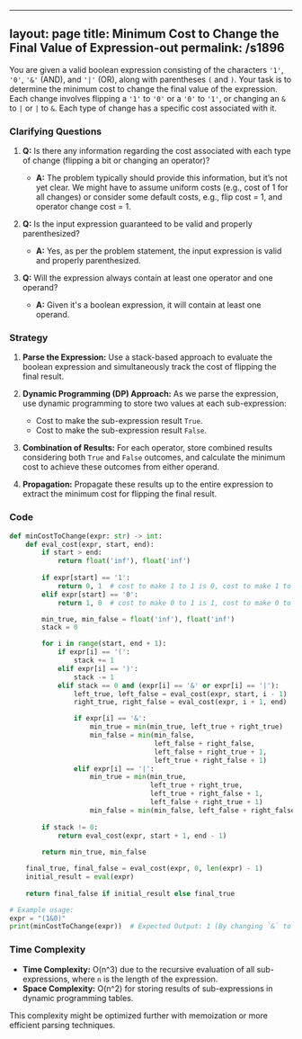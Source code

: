 
---
layout: page
title:  Minimum Cost to Change the Final Value of Expression-out
permalink: /s1896
---

You are given a valid boolean expression consisting of the characters `'1'`, `'0'`, `'&'` (AND), and `'|'` (OR), along with parentheses `(` and `)`. Your task is to determine the minimum cost to change the final value of the expression. Each change involves flipping a `'1'` to `'0'` or a `'0'` to `'1'`, or changing an `&` to `|` or `|` to `&`. Each type of change has a specific cost associated with it.

### Clarifying Questions

1. **Q:** Is there any information regarding the cost associated with each type of change (flipping a bit or changing an operator)?
   - **A:** The problem typically should provide this information, but it’s not yet clear. We might have to assume uniform costs (e.g., cost of 1 for all changes) or consider some default costs, e.g., flip cost = 1, and operator change cost = 1.

2. **Q:** Is the input expression guaranteed to be valid and properly parenthesized?
   - **A:** Yes, as per the problem statement, the input expression is valid and properly parenthesized.

3. **Q:** Will the expression always contain at least one operator and one operand?
   - **A:** Given it's a boolean expression, it will contain at least one operand.

### Strategy

1. **Parse the Expression:** Use a stack-based approach to evaluate the boolean expression and simultaneously track the cost of flipping the final result.

2. **Dynamic Programming (DP) Approach:** As we parse the expression, use dynamic programming to store two values at each sub-expression:
   - Cost to make the sub-expression result `True`.
   - Cost to make the sub-expression result `False`.

3. **Combination of Results:** For each operator, store combined results considering both `True` and `False` outcomes, and calculate the minimum cost to achieve these outcomes from either operand.

4. **Propagation:** Propagate these results up to the entire expression to extract the minimum cost for flipping the final result.

### Code

```python
def minCostToChange(expr: str) -> int:
    def eval_cost(expr, start, end):
        if start > end:
            return float('inf'), float('inf')
        
        if expr[start] == '1':
            return 0, 1  # cost to make 1 to 1 is 0, cost to make 1 to 0 is 1
        elif expr[start] == '0':
            return 1, 0  # cost to make 0 to 1 is 1, cost to make 0 to 0 is 0

        min_true, min_false = float('inf'), float('inf')
        stack = 0

        for i in range(start, end + 1):
            if expr[i] == '(':
                stack += 1
            elif expr[i] == ')':
                stack -= 1
            elif stack == 0 and (expr[i] == '&' or expr[i] == '|'):
                left_true, left_false = eval_cost(expr, start, i - 1)
                right_true, right_false = eval_cost(expr, i + 1, end)

                if expr[i] == '&':
                    min_true = min(min_true, left_true + right_true)
                    min_false = min(min_false, 
                                    left_false + right_false,
                                    left_false + right_true + 1,
                                    left_true + right_false + 1)
                elif expr[i] == '|':
                    min_true = min(min_true, 
                                   left_true + right_true,
                                   left_true + right_false + 1,
                                   left_false + right_true + 1)
                    min_false = min(min_false, left_false + right_false)
        
        if stack != 0:
            return eval_cost(expr, start + 1, end - 1)
        
        return min_true, min_false

    final_true, final_false = eval_cost(expr, 0, len(expr) - 1)
    initial_result = eval(expr)
    
    return final_false if initial_result else final_true

# Example usage:
expr = "(1&0)"
print(minCostToChange(expr))  # Expected Output: 1 (By changing `&` to `|`)
```

### Time Complexity

- **Time Complexity:** O(n^3) due to the recursive evaluation of all sub-expressions, where `n` is the length of the expression.
- **Space Complexity:** O(n^2) for storing results of sub-expressions in dynamic programming tables.

This complexity might be optimized further with memoization or more efficient parsing techniques.
